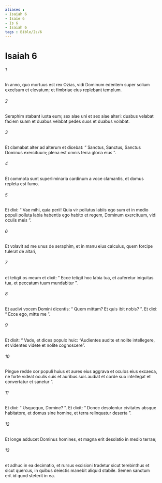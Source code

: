 ```yaml
---
aliases : 
- Isaiah 6
- Isaïe 6
- Is 6
- Isaiah 6
tags : Bible/Is/6
---
```


# Isaiah 6

###### 1
In anno, quo mortuus est rex Ozias, vidi Dominum edentem super solium excelsum et elevatum; et fimbriae eius replebant templum. 
###### 2
Seraphim stabant iuxta eum; sex alae uni et sex alae alteri: duabus velabat faciem suam et duabus velabat pedes suos et duabus volabat. 
###### 3
Et clamabat alter ad alterum et dicebat: “ Sanctus, Sanctus, Sanctus Dominus exercituum; plena est omnis terra gloria eius ”.
###### 4
Et commota sunt superliminaria cardinum a voce clamantis, et domus repleta est fumo.
###### 5
Et dixi: “ Vae mihi, quia perii! Quia vir pollutus labiis ego sum et in medio populi polluta labia habentis ego habito et regem, Dominum exercituum, vidi oculis meis ”.
###### 6
Et volavit ad me unus de seraphim, et in manu eius calculus, quem forcipe tulerat de altari, 
###### 7
et tetigit os meum et dixit: “ Ecce tetigit hoc labia tua, et auferetur iniquitas tua, et peccatum tuum mundabitur ”.
###### 8
Et audivi vocem Domini dicentis: “ Quem mittam? Et quis ibit nobis? ”. Et dixi: “ Ecce ego, mitte me ”. 
###### 9
Et dixit: “ Vade, et dices populo huic: “Audientes audite et nolite intellegere, et videntes videte et nolite cognoscere”.
###### 10
Pingue redde cor populi huius et aures eius aggrava et oculos eius excaeca, ne forte videat oculis suis et auribus suis audiat et corde suo intellegat et convertatur et sanetur ”.
###### 11
Et dixi: “ Usquequo, Domine? ”. Et dixit: “ Donec desolentur civitates absque habitatore, et domus sine homine, et terra relinquatur deserta ”.
###### 12
Et longe adducet Dominus homines, et magna erit desolatio in medio terrae;
###### 13
et adhuc in ea decimatio, et rursus excisioni tradetur sicut terebinthus et sicut quercus, in quibus deiectis manebit aliquid stabile. Semen sanctum erit id quod steterit in ea.
